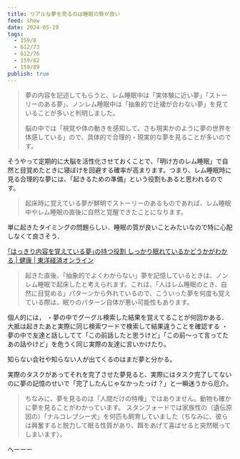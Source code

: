 ```yaml
---
title: リアルな夢を見るのは睡眠の質が良い
feed: show
date: 2024-05-29
tags:
  - 159/8
  - 612/73
  - 612/76
  - 159/82
  - 159/89
publish: true
---
```

> 夢の内容を記述してもらうと、レム睡眠中は「実体験に近い夢」「ストーリーのある夢」、ノンレム睡眠中は「抽象的で辻褄が合わない夢」を見ていることが多いと判明しました。
> 
> 脳の中では「視覚や体の動きを感知して、さも現実かのように夢の世界を体感している」ので、具体的で合理的・現実的な夢を見ることが多いのです。
> 
そうやって定期的に大脳を活性化させておくことで、「明け方のレム睡眠」で自然と目覚めたときに寝ぼけを回避する確率が高まります。つまり、レム睡眠時に見る合理的な夢には、「起きるための準備」という役割もあると思われるのです。

> 起床時に覚えている夢が鮮明でストーリーのあるものであれば、レム睡眠中やレム睡眠の直後に自然と覚醒できたことになります。

単に起きたタイミングの問題らしい．睡眠の質が良いことみたいなので特に心配しなくて良さそう．

[｢はっきり内容を覚えている夢｣の持つ役割 しっかり眠れているかどうかがわかる | 健康 | 東洋経済オンライン](https://toyokeizai.net/articles/-/172167)

> 起きた直後、「抽象的でよくわからない」夢を記憶しているときは、ノンレム睡眠で起床したと考えられます。これは、「人はレム睡眠のとき、自然に目覚める」パターンから外れているので、こういった夢を何度も覚えている際は、眠りのパターン自体が悪い可能性もあります。


個人的には，
・夢の中でグーグル検索した結果を覚えてることが何回かある．大抵は起きたあと実際に同じ検索ワードで検索して結果違うことを確認する
・夢の中で友達と話ししてて「この前話したと思うけど」「この前〜って言ってたあの話やけど」を危うく同じ実際の友達に言いかけたり。

知らない会社や知らない人が出てくるのはまだ夢と分かる。

実際のタスクがあってそれを完了させた夢見ると、実際にはタスク完了してないのに夢の記憶のせいで「完了したんじゃなかったっけ？」と一瞬迷うから厄介。

> ちなみに、夢を見るのは「人間だけの特権」ではありません。動物も確かに夢を見ることがわかっています。
> スタンフォードでは家族性の（遺伝原因の）「ナルコレプシー犬」を何匹も飼育していました（ちなみに、彼らは興奮すると脱力して眠る性質があり、餌をあげて喜ばせると突然眠ってしまいます）。

へーーー

